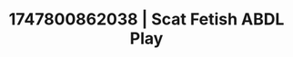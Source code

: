 ---
categories:
- Spiritual kink
- Deepthroat
- 3D animation
- Erotic slow burn
- Hands in hair
image: /assets/images/1747800862038.jpg
layout: post
seo:
  description: Featured content with premium Scat Fetish, ABDL Play. HD images available.
  keywords: Scat Fetish, ABDL Play
  og_image: /assets/images/1747800862038.jpg
  schema_type: VisualArtwork
tags:
- ABDL Play
- '#1747800862038'
- Scat Fetish
title: 1747800862038 | Scat Fetish ABDL Play
---